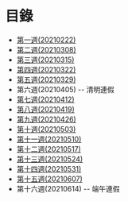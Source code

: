 # 目錄
* [第一週(20210222)](./20210222_上課筆記.md)
* [第二週(20210308)](./20210308_上課筆記.md)
* [第三週(20210315)](./20210315_上課筆記.md)
* [第四週(20210322)](./20210322_上課筆記.md)
* [第五週(20210329)](./20210329_上課筆記.md)
* 第六週(20210405) -- 清明連假
* [第七週(20210412)](./20210412_上課筆記.md)
* [第八週(20210419)](./20210419_上課筆記.md)
* [第九週(20210426)](./20210426_上課筆記.md)
* [第十週(20210503)](./20210503_上課筆記.md)
* [第十一週(20210510)](./20210510_上課筆記.md)
* [第十二週(20210517)](./20210517_上課筆記.md)
* [第十三週(20210524)](./20210524_上課筆記.md)
* [第十四週(20210531)](./20210531_上課筆記.md)
* [第十五週(20210607)](./20210607_上課筆記.md)
* 第十六週(20210614) -- 端午連假
